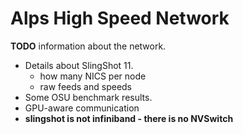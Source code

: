 # Alps High Speed Network

**TODO** information about the network.

* Details about SlingShot 11.
    * how many NICS per node
    * raw feeds and speeds
* Some OSU benchmark results.
* GPU-aware communication
* **slingshot is not infiniband - there is no NVSwitch**
